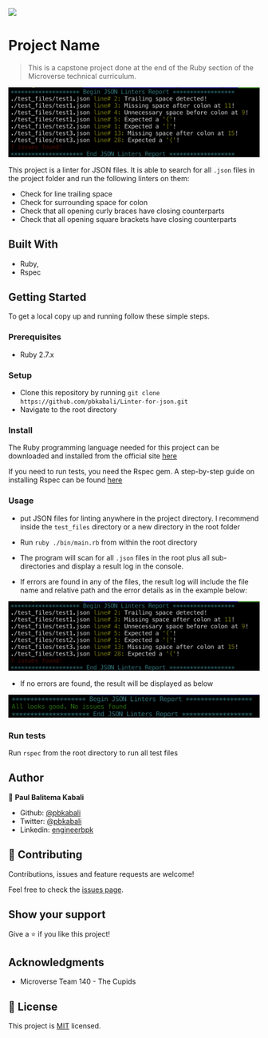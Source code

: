 ![](https://img.shields.io/badge/Microverse-blueviolet)

# Project Name

> This is a capstone project done at the end of the Ruby section of the Microverse technical curriculum.

![screenshot](./images/app_screenshot.png)

This project is a linter for JSON files. It is able to search for all `.json` files in the project folder and run the following linters on them:
- Check for line trailing space
- Check for surrounding space for colon
- Check that all opening curly braces have closing counterparts
- Check that all opening square brackets have closing counterparts

## Built With

- Ruby,
- Rspec

## Getting Started

To get a local copy up and running follow these simple steps.

### Prerequisites

- Ruby 2.7.x

### Setup

- Clone this repository by running `git clone https://github.com/pbkabali/Linter-for-json.git`
- Navigate to the root directory

### Install

The Ruby programming language needed for this project can be downloaded and installed from the official site [here](https://www.ruby-lang.org/en/downloads/)

If you need to run tests, you need the Rspec gem. A step-by-step guide on installing Rspec can be found [here](https://www.tutorialspoint.com/rspec/rspec_introduction.htm#:~:text=In%20order%20to%20install%20a,to%20use%20the%20gem%20command.&text=Do%20not%20worry%2C%20if%20your,to%20install%20the%20rspec%20gem.)

### Usage

- put JSON files for linting anywhere in the project directory. I recommend inside the `test_files` directory or a new directory in the root folder

- Run `ruby ./bin/main.rb` from within the root directory
- The program will scan for all `.json` files in the root plus all sub-directories and display a result log in the console.
- If errors are found in any of the files, the result log will include the file name and relative path and the error details as in the example below:

![screenshot](./images/app_screenshot.png)

- If no errors are found, the result will be displayed as below

![screenshot](./images/app_screenshot1.png)

### Run tests

Run `rspec` from the root directory to run all test files

## Author

👤 **Paul Balitema Kabali**

- Github: [@pbkabali](https://github.com/pbkabali)
- Twitter: [@pbkabali](https://twitter.com/pbkabali)
- Linkedin: [engineerbpk](https://linkedin.com/in/engineerbpk)

## 🤝 Contributing

Contributions, issues and feature requests are welcome!

Feel free to check the [issues page](https://github.com/pbkabali/Linter-for-json/issues).

## Show your support

Give a ⭐️ if you like this project!

## Acknowledgments

- Microverse Team 140 - The Cupids

## 📝 License

This project is [MIT](https://opensource.org/licenses/MIT) licensed.
